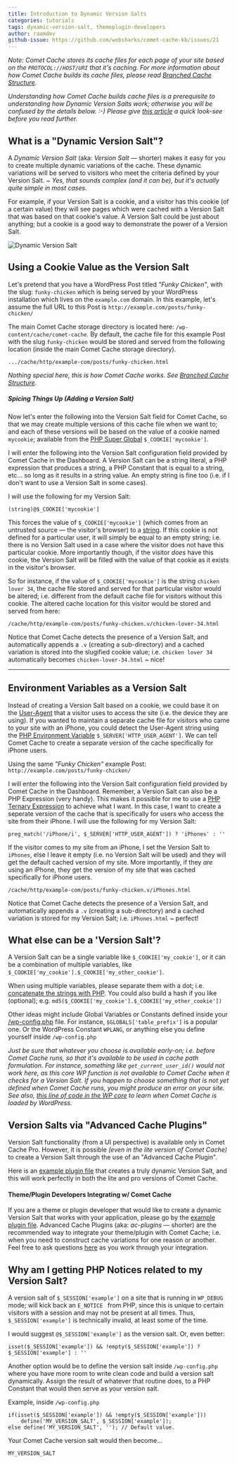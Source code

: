 ```yaml
---
title: Introduction to Dynamic Version Salts
categories: tutorials
tags: dynamic-version-salt, themeplugin-developers
author: raamdev
github-issue: https://github.com/websharks/comet-cache-kb/issues/21
---
```


_Note: Comet Cache stores its cache files for each page of your site based on the `PROTOCOL://HOST/URI` that it's caching. For more information about how Comet Cache builds its cache files, please read [Branched Cache Structure](https://cometcache.com/kb-article/what-is-the-branched-cache-structure/)._

_Understanding how Comet Cache builds cache files is a prerequisite to understanding how Dynamic Version Salts work; otherwise you will be confused by the details below. :-) Please give [this article](https://cometcache.com/kb-article/what-is-the-branched-cache-structure/) a quick look-see before you read further._

## What is a "Dynamic Version Salt"?

A *Dynamic Version Salt* (aka: *Version Salt* — shorter) makes it easy for you to create multiple dynamic variations of the cache. These dynamic variations will be served to visitors who meet the criteria defined by your Version Salt. *~ Yes, that sounds complex (and it can be), but it's actually quite simple in most cases.*

For example, if your Version Salt is a cookie, and a visitor has this cookie (of a certain value) they will see pages which were cached with a Version Salt that was based on that cookie's value. A Version Salt could be just about anything; but a cookie is a good way to demonstrate the power of a Version Salt.

![Dynamic Version Salt](http://cdn.websharks-inc.com/zencache/uploads/2015/02/dynamic-version-salt.png)

## Using a Cookie Value as the Version Salt

Let's pretend that you have a WordPress Post titled *"Funky Chicken"*, with the slug: `funky-chicken` which is being served by your WordPress installation which lives on the `example.com` domain. In this example, let's assume the full URL to this Post is `http://example.com/posts/funky-chicken/`

The main Comet Cache storage directory is located here: `/wp-content/cache/comet-cache`. By default, the cache file for this example Post with the slug `funky-chicken` would be stored and served from the following location (inside the main Comet Cache storage directory).

```
.../cache/http/example-com/posts/funky-chicken.html
```

*Nothing special here, this is how Comet Cache works. See [Branched Cache Structure](https://cometcache.com/kb-article/what-is-the-branched-cache-structure/).*

##### Spicing Things Up (Adding a Version Salt)

Now let's enter the following into the Version Salt field for Comet Cache, so that we may create multiple versions of this cache file when we want to; and each of these versions will be based on the value of a cookie named `mycookie`; available from the [PHP Super Global](http://www.php.net/manual/en/features.cookies.php) `$_COOKIE['mycookie']`.

I will enter the following into the Version Salt configuration field provided by Comet Cache in the Dashboard. A Version Salt can be a string literal, a PHP expression that produces a string, a PHP Constant that is equal to a string, etc... so long as it results in a string value. An empty string is fine too (i.e. if I don't want to use a Version Salt in some cases).

I will use the following for my Version Salt:

```
(string)@$_COOKIE['mycookie']
```

This forces the value of `$_COOKIE['mycookie']` (which comes from an untrusted source — the visitor's browser) to a [string](http://www.php.net/manual/en/language.types.string.php). If this cookie is not defined for a particular user, it will simply be equal to an empty string; i.e. there is no Version Salt used in a case where the visitor does not have this particular cookie. More importantly though, if the visitor *does* have this cookie, the Version Salt will be filled with the value of that cookie as it exists in the visitor's browser.

So for instance, if the value of `$_COOKIE['mycookie']` is the string `chicken lover 34`, the cache file stored and served for that particular visitor would be altered; i.e. different from the default cache file for visitors without this cookie. The altered cache location for this visitor would be stored and served from here:

```
/cache/http/example-com/posts/funky-chicken.v/chicken-lover-34.html
```

Notice that Comet Cache detects the presence of a Version Salt, and automatically appends a `.v` (creating a sub-directory) and a cached variation is stored into the slugified cookie value; i.e. `chicken lover 34` automatically becomes `chicken-lover-34.html` ~ nice!

----

## Environment Variables as a Version Salt

Instead of creating a Version Salt based on a cookie, we could base it on the [User-Agent](http://en.wikipedia.org/wiki/User_agent) that a visitor uses to access the site (i.e. the device they are using). If you wanted to maintain a separate cache file for visitors who came to your site with an iPhone, you could detect the User-Agent string using the [PHP Environment Variable](http://www.php.net/manual/en/reserved.variables.server.php) `$_SERVER['HTTP_USER_AGENT']`. We can tell Comet Cache to create a separate version of the cache specifically for iPhone users.

Using the same *"Funky Chicken"* example Post: `http://example.com/posts/funky-chicken/`

I will enter the following into the Version Salt configuration field provided by Comet Cache in the Dashboard. Remember, a Version Salt can also be a PHP Expression (very handy). This makes it possible for me to use a [PHP Ternary Expression](http://davidwalsh.name/php-shorthand-if-else-ternary-operators) to achieve what I want. In this case, I want to create a seperate version of the cache that is specifically for users who access the site from their iPhone. I will use the following for my Version Salt:

```
preg_match('/iPhone/i', $_SERVER['HTTP_USER_AGENT']) ? 'iPhones' : ''
```

If the visitor comes to my site from an iPhone, I set the Version Salt to `iPhones`, else I leave it empty (i.e. no Version Salt will be used) and they will get the default cached version of my site. More importantly, if they *are* using an iPhone, they get the version of my site that was cached specifically for iPhone users.

```
/cache/http/example-com/posts/funky-chicken.v/iPhones.html
```

Notice that Comet Cache detects the presence of a Version Salt, and automatically appends a `.v` (creating a sub-directory) and a cached variation is stored for my Version Salt; i.e. `iPhones.html` ~ perfect!

## What else can be a 'Version Salt'?

A Version Salt can be a single variable like `$_COOKIE['my_cookie']`, or it can be a combination of multiple variables, like `$_COOKIE['my_cookie'].$_COOKIE['my_other_cookie']`.

When using multiple variables, please separate them with a dot; i.e. [concatenate the strings with PHP](http://www.php.net/manual/en/language.operators.string.php). You could also build a hash if you like (optional); e.g. `md5($_COOKIE['my_cookie'].$_COOKIE['my_other_cookie'])`

Other ideas might include Global Variables or Constants defined inside your [/wp-config.php](http://codex.wordpress.org/Editing_wp-config.php) file. For instance, `$GLOBALS['table_prefix']` is a popular one. Or the WordPress Constant `WPLANG`, or anything else you define yourself inside `/wp-config.php`

*Just be sure that whatever you choose is available early-on; i.e. before Comet Cache runs, so that it's available to be used in cache path formulation. For instance, something like `get_current_user_id()` would not work here, as this core WP function is not available to Comet Cache when it checks for a Version Salt. If you happen to choose something that is not yet defined when Comet Cache runs, you might produce an error on your site. See also, [this line of code in the WP core](https://github.com/WordPress/WordPress/blob/master/wp-settings.php#L64) to learn when Comet Cache is loaded by WordPress.*

## Version Salts via "Advanced Cache Plugins"

Version Salt functionality (from a UI perspective) is available only in Comet Cache Pro. However, it is possible *(even in the lite version of Comet Cache)* to create a Version Salt through the use of an "Advanced Cache Plugin".

Here is an [example plugin file](https://github.com/websharks/comet-cache/blob/000000-dev/comet-cache/includes/ac-plugin.example.php) that creates a truly dynamic Version Salt, and this will work perfectly in both the lite and pro versions of Comet Cache.

#### Theme/Plugin Developers Integrating w/ Comet Cache

If you are a theme or plugin developer that would like to create a dynamic Version Salt that works with your application, please go by the [example plugin file](https://github.com/websharks/comet-cache/blob/000000-dev/comet-cache/includes/ac-plugin.example.php). Advanced Cache Plugins (aka: *ac-plugins* — shorter) are the recommended way to integrate your theme/plugin with Comet Cache; i.e. when you need to construct cache variations for one reason or another. Feel free to ask questions [here](https://github.com/websharks/comet-cache/issues) as you work through your integration.

## Why am I getting PHP Notices related to my Version Salt?

A version salt of `$_SESSION['example']` on a site that is running in `WP_DEBUG` mode; will kick back an `E_NOTICE ` from PHP, since this is unique to certain visitors with a session and may not be present at all times. Thus, `$_SESSION['example']` is technically invalid, at least some of the time.

I would suggest `@$_SESSION['example']` as the version salt. Or, even better:
```
isset($_SESSION['example']) && !empty($_SESSION['example']) ? $_SESSION['example'] : ''
```

Another option would be to define the version salt inside `/wp-config.php` where you have more room to write clean code and build a version salt dynamically. Assign the result of whatever that routine does, to a PHP Constant that would then serve as your version salt.

Example, inside `/wp-config.php`
```
if(isset($_SESSION['example']) && !empty($_SESSION['example']))
    define('MY_VERSION_SALT', $_SESSION['example']);
else define('MY_VERSION_SALT', ''); // Default value.
```
Your Comet Cache version salt would then become...
```
MY_VERSION_SALT
```

